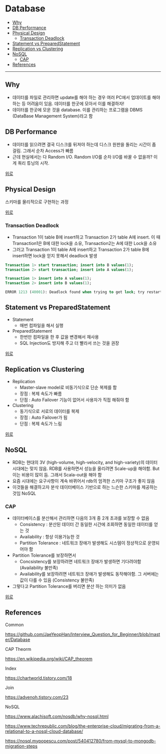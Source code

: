 # Database

- [Why](#why)
- [DB Performance](#db-performance)
- [Physical Design](#physical-design)
  - [Transaction Deadlock](#transaction-deadlock)
- [Statement vs PreparedStatement](#statement-vs-preparedstatement)
- [Replication vs Clustering](#replication-vs-clustering)
- [NoSQL](#nosql)
  - [CAP](#cap)
- [References](#references)

---

## Why

- 데이터를 파일로 관리하면 update를 해야 하는 경우 여러 PC에서 업데이트를 해야 하는 등 어려움이 있음. 데이터를 한곳에 모아서 이를 해결하자!
- 데이터를 한곳에 모운 것을 database. 이를 관리하는 프로그램을 DBMS (DataBase Management System)라고 함

## DB Performance

- 데이터를 읽으려면 결국 디스크를 뒤져야 하는데 디스크 원판을 돌리는 시간이 좀 걸림. 그래서 순차 Access가 빠름
- 근데 현실에서는 다 Random I/O. Random I/O를 순차 I/O를 바꿀 수 없을까? 이게 쿼리 튜닝의 시작.

[위로](#Database)

## Physical Design

스키마를 물리적으로 구현하는 과정

[위로](#Database)

### Transaction Deadlock

- Transaction 1이 table B에 insert하고 Transaction 2가 table A에 insert. 이 때 Transaction1은 B에 대한 lock을 소유, Transaction2는 A에 대한 Lock을 소유
- 그러고 Transaction 1이 table A에 insert하고 Transaction 2가 table B에 insert하면 lock을 얻지 못해서 deadlock 발생

```SQL
Transaction 1> start transaction; insert into B values(1);
Transaction 2> start transaction; insert into A values(1);

Transaction 1> insert into A values(1);
Transaction 2> insert into B values(1);

ERROR 1213 (40001): Deadlock found when trying to get lock; try restarting transaction
```

## Statement vs PreparedStatement

- Statement
  - 매번 컴파일을 해서 실행
- PreparedStatement
  - 한번만 컴파일을 한 후 값을 변경해서 재사용
  - SQL Injection도 방지해 주고 더 빨라서 쓰는 것을 권장

[위로](#database)

## Replication vs Clustering

- Replication
  - Master-slave model로 비동기식으로 단순 복제를 함
  - 장점 : 복제 속도가 빠름
  - 단점 : Auto Failover 기능이 없어서 사용자가 직접 해줘야 함
- Clustering
  - 동기식으로 서로의 데이터를 복제
  - 장점 : Auto Failover가 됨
  - 단점 : 복제 속도가 느림

[위로](#database)

## NoSQL

- RDB는 현대의 3V (high-volume, high-velocity, and high-variety)의 데이터 시대에는 맞지 않음. RDB를 사용하면서 성능을 올리려면 Scale-up을 해야함. But 이는 비용이 많이 듬. 그래서 Scala-out을 해야 함
- 요즘 시대에는 요구사항이 계속 바뀌어서 rdb의 엄격한 스키마 구조가 좋지 않음
- 이것들을 해결하고자 분삭 데이터베이스 기반으로 하는 느슨한 스키마를 제공하는 것임 NoSQL

### CAP

- 데이터베이스를 분산해서 관리하면 다음의 3개 중 2개 초과를 보장할 수 없음
  - Consistency : 분산된 데이터 간 동일한 시간에 조회하면 동일한 데이터를 얻는 것
  - Availability : 항상 이용가능한 것
  - Partition Tolerance  : 네트워크 장애가 발생해도 시스템이 정상적으로 운영되어야 함
- Partition Tolerance를 보장하면서
  - Concsistency를 보장하려면 네트워크 장애가 발생하면 기다려야함 (Availability 불만족)
  - Availability를 보장하려면 네트워크 장애가 발생해도 동작해야함. 그 서버에는 값이 다를 수 있음 (Consistency 불만족)
- 그렇다고 Partition Tolerance를 버리면 분산 하는 의미가 없음

[위로](#database)

## References

Common

https://github.com/JaeYeopHan/Interview_Question_for_Beginner/blob/master/Database

CAP Theorm

https://en.wikipedia.org/wiki/CAP_theorem

Index

https://chartworld.tistory.com/18

Join

https://advenoh.tistory.com/23

NoSQL

https://www.alachisoft.com/nosdb/why-nosql.html

https://www.techrepublic.com/blog/the-enterprise-cloud/migrating-from-a-relational-to-a-nosql-cloud-database/

https://nosql.mypopescu.com/post/540412780/from-mysql-to-mongodb-migration-steps